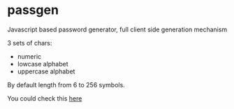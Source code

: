 # passgen

Javascript based password generator,
full client side generation mechanism

3 sets of chars:
- numeric
- lowcase alphabet
- uppercase alphabet

By default length from 6 to 256 symbols.

You could check this [here](https://pinepike.github.io/passgen/)